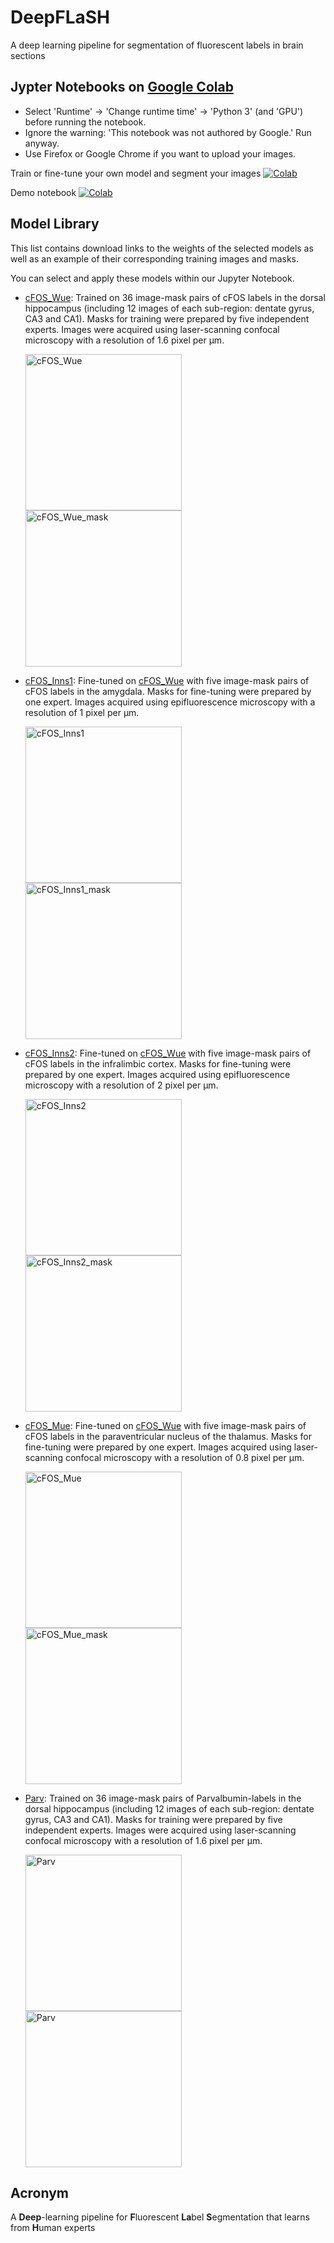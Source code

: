 # DeepFLaSH
A deep learning pipeline for segmentation of fluorescent labels in brain sections

## Jypter Notebooks on [Google Colab](http://colab.research.google.com)

* Select 'Runtime' -> 'Change runtime time' -> 'Python 3' (and 'GPU') before running the notebook.
* Ignore the warning: 'This notebook was not authored by Google.' Run anyway.
* Use Firefox or Google Chrome if you want to upload your images.

Train or fine-tune your own model and segment your images [![Colab](https://colab.research.google.com/assets/colab-badge.svg)](https://colab.research.google.com/github/matjesg/broccoli/blob/master/tune_and_predict.ipynb)

Demo notebook [![Colab](https://colab.research.google.com/assets/colab-badge.svg)](https://colab.research.google.com/github/matjesg/broccoli/blob/master/demo.ipynb)

## Model Library

This list contains download links to the weights of the selected models as well as an example of their corresponding training images and masks.

You can select and apply these models within our Jupyter Notebook.
* [cFOS_Wue](https://drive.google.com/open?id=1u1jAqxRpQh2hjE0W2vdHNCyhQsM5uAis): 
Trained on 36 image-mask pairs of cFOS labels in the dorsal hippocampus (including 12 images of each sub-region: dentate gyrus, CA3 and CA1). Masks for training were prepared by five independent experts. Images were acquired using laser-scanning confocal microscopy with a resolution of 1.6 pixel per µm.
    
    <img src="https://raw.githubusercontent.com/matjesg/DeepFLaSH/master/assets/cFOS_Wue.png" width="250" height="250" alt="cFOS_Wue">
    <img src="https://raw.githubusercontent.com/matjesg/DeepFLaSH/master/assets/cFOS_Wue_mask.png" width="250" height="250" alt="cFOS_Wue_mask">

* [cFOS_Inns1](https://drive.google.com/open?id=1n6oGHaIvhbcBtzrkgWT6igg8ZXSOvE0D): Fine-tuned on [cFOS_Wue](https://drive.google.com/open?id=1u1jAqxRpQh2hjE0W2vdHNCyhQsM5uAis)
with five image-mask pairs of cFOS labels in the amygdala. Masks for fine-tuning were prepared by one expert. Images acquired using epifluorescence microscopy with a resolution of 1 pixel per µm.

    <img src="https://raw.githubusercontent.com/matjesg/DeepFLaSH/master/assets/cFOS_Inns1.png" width="250" height="250" alt="cFOS_Inns1">
    <img src="https://raw.githubusercontent.com/matjesg/DeepFLaSH/master/assets/cFOS_Inns1_mask.png" width="250" height="250" alt="cFOS_Inns1_mask">

* [cFOS_Inns2](https://drive.google.com/open?id=1TGxZC93YUP1kp1xmboxl6fJEqU4oDRzP):
Fine-tuned on [cFOS_Wue](https://drive.google.com/open?id=1u1jAqxRpQh2hjE0W2vdHNCyhQsM5uAis)
with five image-mask pairs of cFOS labels in the infralimbic cortex. Masks for fine-tuning were prepared by one expert. Images acquired using epifluorescence microscopy with a resolution of 2 pixel per µm.

    <img src="https://raw.githubusercontent.com/matjesg/DeepFLaSH/master/assets/cFOS_Inns2.png" width="250" height="250" alt="cFOS_Inns2">
    <img src="https://raw.githubusercontent.com/matjesg/DeepFLaSH/master/assets/cFOS_Inns2_mask.png" width="250" height="250" alt="cFOS_Inns2_mask">

* [cFOS_Mue](https://drive.google.com/open?id=1GFOsnLFY8nKDVcBTX7MvMTjoiYfhs91b):
Fine-tuned on [cFOS_Wue](https://drive.google.com/open?id=1u1jAqxRpQh2hjE0W2vdHNCyhQsM5uAis)
with five image-mask pairs of cFOS labels in the paraventricular nucleus of the thalamus. Masks for fine-tuning were prepared by one expert. Images acquired using laser-scanning confocal microscopy with a resolution of 0.8 pixel per µm.

    <img src="https://raw.githubusercontent.com/matjesg/DeepFLaSH/master/assets/cFOS_Mue.png" width="250" height="250" alt="cFOS_Mue">
    <img src="https://raw.githubusercontent.com/matjesg/DeepFLaSH/master/assets/cFOS_Mue_mask.png" width="250" height="250" alt="cFOS_Mue_mask">

* [Parv](https://drive.google.com/open?id=1VtxyOXhuYVDAC8pkzx3SG9sZfvXqHDZI):
Trained on 36 image-mask pairs of Parvalbumin-labels in the dorsal hippocampus (including 12 images of each sub-region: dentate gyrus, CA3 and CA1). Masks for training were prepared by five independent experts. Images were acquired using laser-scanning confocal microscopy with a resolution of 1.6 pixel per µm.
    
    <img src="https://raw.githubusercontent.com/matjesg/DeepFLaSH/master/assets/Parv.png" width="250" height="250" alt="Parv">
    <img src="https://raw.githubusercontent.com/matjesg/DeepFLaSH/master/assets/Parv_mask.png" width="250" height="250" alt="Parv">

## Acronym
A **Deep**-learning pipeline for **F**luorescent **La**bel **S**egmentation that learns from **H**uman experts

